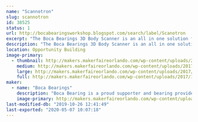 ```yaml
---
name: "Scannotron"
slug: scannotron
id: 38525
status: 1
url: http://bocabearingsworkshop.blogspot.com/search/label/Scanotron
excerpt: "The Boca Bearings 3D Body Scanner is an all in one solution for 3D scanning. The subject stands on a rotating platform while a Microsoft Kinect (generation 1) sits on a rail which can be moved up or down to capture a whole body as the subject rotates in place. "
description: "The Boca Bearings 3D Body Scanner is an all in one solution for 3D scanning. The subject stands on a rotating platform while a Microsoft Kinect (generation 1) sits on a rail which can be moved up or down to capture a whole body as the subject rotates in place. A laptop running Skanect takes in the image data and creates a mesh of the person standing on our rotating platform. These meshes can be exported as an STL to be 3D Printed or sent to any 3D modeling tool for further refinement."
location: Opportunity Building
image-primary:
  - thumbnail: http://makers.makerfaireorlando.com/wp-content/uploads/2017/10/20170929_154554-e1507041522369-150x150.jpg
    medium: http://makers.makerfaireorlando.com/wp-content/uploads/2017/10/20170929_154554-e1507041522369-225x300.jpg
    large: http://makers.makerfaireorlando.com/wp-content/uploads/2017/10/20170929_154554-e1507041522369-768x1024.jpg
    full: http://makers.makerfaireorlando.com/wp-content/uploads/2017/10/20170929_154554-e1507041522369.jpg
maker:
  - name: "Boca Bearings"
    description: "Boca Bearing is a proud supporter and bearing provider for makers all over the world. Based in South Florida, Boca Bearings provides all types of bearings for robotics, remote-controlled aircraft, 3D printers, industrial equipment- you name it! If it rotates, it probably has our bearing inside of it! "
    image-primary: http://makers.makerfaireorlando.com/wp-content/uploads/2015/08/BocaBearings-Logo-Tagline-1024x427.jpg
last-modified-db: "2019-10-26 12:41:49"
last-exported: "2020-05-07 10:07:18"
---
```

